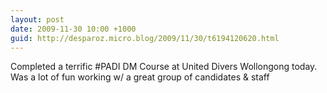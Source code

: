 ```yaml
---
layout: post
date: 2009-11-30 10:00 +1000
guid: http://desparoz.micro.blog/2009/11/30/t6194120620.html
---
```

Completed a terrific #PADI DM Course at United Divers Wollongong today. Was a lot of fun working w/ a great group of candidates &amp; staff

